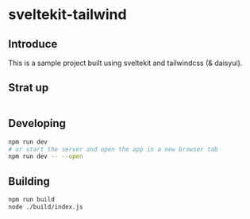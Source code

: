 # sveltekit-tailwind
## Introduce
This is a sample project built using sveltekit and tailwindcss (& daisyui).
## Strat up
```bash

```

## Developing
```bash
npm run dev
# or start the server and open the app in a new browser tab
npm run dev -- --open
```

## Building
```bash
npm run build
node ./build/index.js
```
